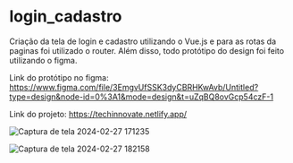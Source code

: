 # login_cadastro

Criação da tela de login e cadastro utilizando o Vue.js e para as rotas da paginas foi utilizado o router. Além disso, todo protótipo
do design foi feito utilizando o figma.


Link do protótipo no figma: https://www.figma.com/file/3EmgvUfSSK3dyCBRHKwAvb/Untitled?type=design&node-id=0%3A1&mode=design&t=uZqBQ8ovGcp54czF-1




Link do projeto: https://techinnovate.netlify.app/



![Captura de tela 2024-02-27 171235](https://github.com/Angellica06/Login_e_Cadastro/assets/104512282/ad895651-a69c-4935-b879-b9f32e132bf8)


![Captura de tela 2024-02-27 182158](https://github.com/Angellica06/Login_e_Cadastro/assets/104512282/dde5a7b2-4d0b-46ec-a846-9eedc02d79b2)
